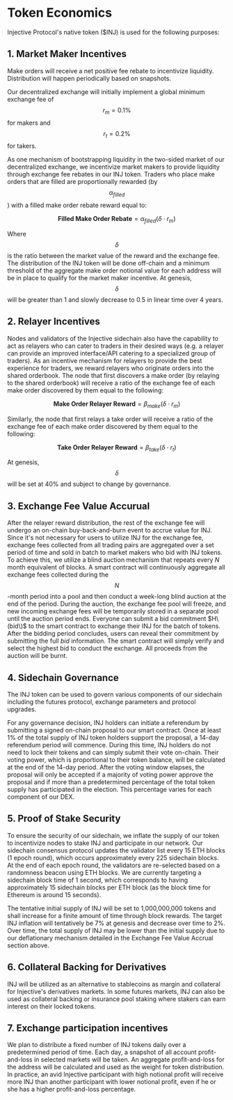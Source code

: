 # Token Economics

Injective Protocol's native token \($INJ\) is used for the following purposes:

## 1. Market Maker Incentives

Make orders will receive a net positive fee rebate to incentivize liquidity. Distribution will happen periodically based on snapshots.

Our decentralized exchange will initially implement a global minimum exchange fee of $$r_m = 0.1 \%$$ for makers and $$r_t = 0.2\%$$ for takers.

As one mechanism of bootstrapping liquidity in the two-sided market of our decentralized exchange, we incentivize market makers to provide liquidity through exchange fee rebates in our INJ token. Traders who place make orders that are filled are proportionally rewarded \(by $$\alpha_{filled}$$\) with a filled make order rebate reward equal to:

$$
\textbf{Filled Make Order Rebate} = \alpha_{filled} (\delta \cdot r_m)
$$

Where $$\delta$$ is the ratio between the market value of the reward and the exchange fee. The distribution of the INJ token will be done off-chain and a minimum threshold of the aggregate make order notional value for each address will be in place to qualify for the market maker incentive. At genesis, $$\delta$$ will be greater than 1 and slowly decrease to 0.5 in linear time over 4 years.

## 2. Relayer Incentives

Nodes and validators of the Injective sidechain also have the capability to act as relayers who can cater to traders in their desired ways \(e.g. a relayer can provide an improved interface/API catering to a specialized group of traders\). As an incentive mechanism for relayers to provide the best experience for traders, we reward relayers who originate orders into the shared orderbook. The node that first discovers a make order \(by relaying to the shared orderbook\) will receive a ratio of the exchange fee of each make order discovered by them equal to the following:

$$
\textbf{Make Order Relayer Reward} =  \beta_{make} (\delta \cdot r_m)
$$

Similarly, the node that first relays a take order will receive a ratio of the exchange fee of each make order discovered by them equal to the following:

$$
\textbf{Take Order Relayer Reward} =  \beta_{take} (\delta \cdot r_t)
$$

At genesis, $$\delta$$ will be set at 40% and subject to change by governance.

## 3. Exchange Fee Value Accurual

After the relayer reward distribution, the rest of the exchange fee will undergo an on-chain buy-back-and-burn event to accrue value for INJ. Since it's not necessary for users to utilize INJ for the exchange fee, exchange fees collected from all trading pairs are aggregated over a set period of time and sold in batch to market makers who bid with INJ tokens. To achieve this, we utilize a blind auction mechanism that repeats every $N$ month equivalent of blocks. A smart contract will continuously aggregate all exchange fees collected during the $$N$$-month period into a pool and then conduct a week-long blind auction at the end of the period. During the auction, the exchange fee pool will freeze, and new incoming exchange fees will be temporarily stored in a separate pool until the auction period ends. Everyone can submit a bid commitment $H\(bid\)$ to the smart contract to exchange their INJ for the batch of tokens. After the bidding period concludes, users can reveal their commitment by submitting the full $bid$ information. The smart contract will simply verify and select the highest bid to conduct the exchange. All proceeds from the auction will be burnt.

## 4. Sidechain Governance

The INJ token can be used to govern various components of our sidechain including the futures protocol, exchange parameters and protocol upgrades.

For any governance decision, INJ holders can initiate a referendum by submitting a signed on-chain proposal to our smart contract. Once at least 1% of the total supply of INJ token holders support the proposal, a 14-day referendum period will commence. During this time, INJ holders do not need to lock their tokens and can simply submit their vote on-chain. Their voting power, which is proportional to their token balance, will be calculated at the end of the 14-day period. After the voting window elapses, the proposal will only be accepted if a majority of voting power approve the proposal and if more than a predetermined percentage of the total token supply has participated in the election. This percentage varies for each component of our DEX.

## 5. Proof of Stake Security

To ensure the security of our sidechain, we inflate the supply of our token to incentivize nodes to stake INJ and participate in our network. Our sidechain consensus protocol updates the validator list every 15 ETH blocks \(1 epoch round\), which occurs approximately every 225 sidechain blocks. At the end of each epoch round, the validators are re-selected based on a randomness beacon using ETH blocks. We are currently targeting a sidechain block time of 1 second, which corresponds to having approximately 15 sidechain blocks per ETH block \(as the block time for Ethereum is around 15 seconds\).

The tentative initial supply of INJ will be set to 1,000,000,000 tokens and shall increase for a finite amount of time through block rewards. The target INJ inflation will tentatively be 7% at genesis and decrease over time to 2%. Over time, the total supply of INJ may be lower than the initial supply due to our deflationary mechanism detailed in the Exchange Fee Value Accrual section above.

## 6. Collateral Backing for Derivatives

INJ will be utilized as an alternative to stablecoins as margin and collateral for Injective's derivatives markets. In some futures markets, INJ can also be used as collateral backing or insurance pool staking where stakers can earn interest on their locked tokens.

## 7. Exchange participation incentives

We plan to distribute a fixed number of INJ tokens daily over a predetermined period of time. Each day, a snapshot of all account profit-and-loss in selected markets will be taken. An aggregate profit-and-loss for the address will be calculated and used as the weight for token distribution. In practice, an avid Injective participant with high notional profit will receive more INJ than another participant with lower notional profit, even if he or she has a higher profit-and-loss percentage.
